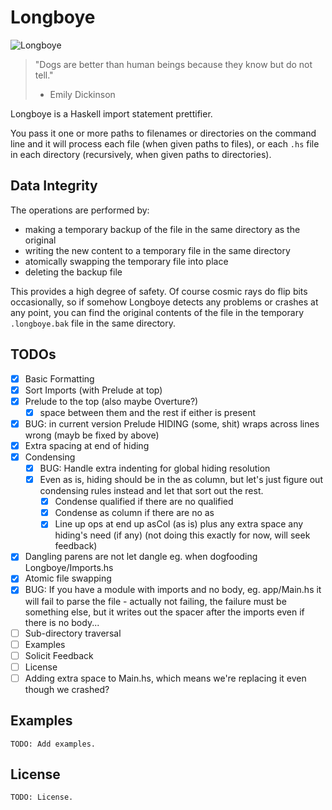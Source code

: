 # Longboye

![Longboye](https://github.com/lgastako/longboye/blob/master/longboye.jpg?raw=true "Longboye")

> "Dogs are better than human beings because they know but do not tell."
> - Emily Dickinson

Longboye is a Haskell import statement prettifier.

You pass it one or more paths to filenames or directories on the command line
and it will process each file (when given paths to files), or each `.hs` file
in each directory (recursively, when given paths to directories).

## Data Integrity

The operations are performed by:

- making a temporary backup of the file in the same directory as the original
- writing the new content to a temporary file in the same directory
- atomically swapping the temporary file into place
- deleting the backup file

This provides a high degree of safety.  Of course cosmic rays do flip bits
occasionally, so if somehow Longboye detects any problems or crashes at any
point, you can find the original contents of the file in the temporary
`.longboye.bak` file in the same directory.

## TODOs

- [X] Basic Formatting
- [X] Sort Imports (with Prelude at top)
- [X] Prelude to the top (also maybe Overture?)
  - [X] space between them and the rest if either is present
- [X] BUG: in current version Prelude HIDING (some, shit) wraps across lines
      wrong (mayb be fixed by above)
- [X] Extra spacing at end of hiding
- [X] Condensing
  - [X] BUG: Handle extra indenting for global hiding resolution
  - [X] Even as is, hiding should be in the as column, but let's just figure out
        condensing rules instead and let that sort out the rest.
    - [X] Condense qualified if there are no qualified
    - [X] Condense as column if there are no as
    - [X] Line up ops at end up asCol (as is) plus any extra space any hiding's
          need (if any) (not doing this exactly for now, will seek feedback)
- [X] Dangling parens are not let dangle eg. when dogfooding Longboye/Imports.hs
- [X] Atomic file swapping
- [X] BUG: If you have a module with imports and no body, eg. app/Main.hs
      it will fail to parse the file - actually not failing, the failure must be
      something else, but it writes out the spacer after the imports even if there
      is no body...
- [ ] Sub-directory traversal
- [ ] Examples
- [ ] Solicit Feedback
- [ ] License
- [ ] Adding extra space to Main.hs, which means we're replacing it even though we
      crashed?

## Examples

    TODO: Add examples.

## License

    TODO: License.
